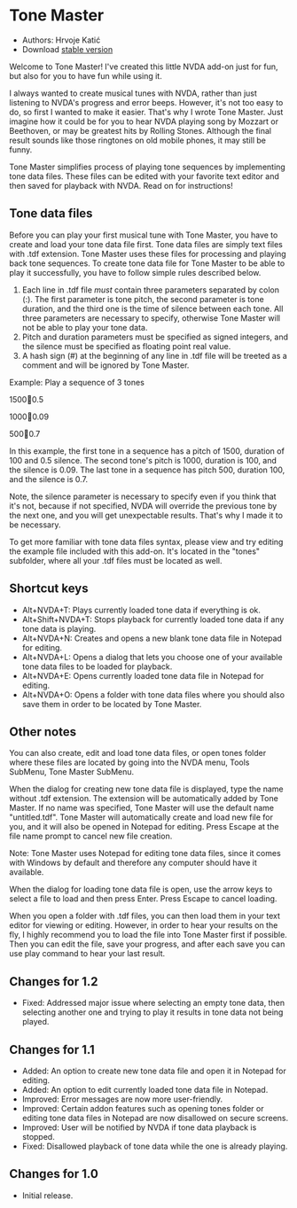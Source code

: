 # Tone Master #

* Authors: Hrvoje Katić
* Download [stable version][1]

Welcome to Tone Master! I've created this little NVDA add-on just for fun, but also for you to have fun while using it.

I always wanted to create musical tunes with NVDA, rather than just listening to NVDA's progress and error beeps. However, it's not too easy to do, so first I wanted to make it easier. That's why I wrote Tone Master. Just imagine how it could be for you to hear NVDA playing song by Mozzart or Beethoven, or may be greatest hits by Rolling Stones. Although the final result sounds like those ringtones on old mobile phones, it may still be funny.

Tone Master simplifies process of playing tone sequences by implementing tone data files. These files can be edited with your favorite text editor and then saved for playback with NVDA. Read on for instructions!

## Tone data files

Before you can play your first musical tune with Tone Master, you have to create and load your tone data file first. Tone data files are simply text files with .tdf extension. Tone Master uses these files for processing and playing back tone sequences. To create tone data file for Tone Master to be able to play it successfully, you have to follow simple rules described below.

1. Each line in .tdf file *must* contain three parameters separated by colon (:). The first parameter is tone pitch, the second parameter is tone duration, and the third one is the time of silence between each tone. All three parameters are necessary to specify, otherwise Tone Master will not be able to play your tone data.
2. Pitch and duration parameters must be specified as signed integers, and the silence must be specified as floating point real value.
3. A hash sign (#) at the beginning of any line in .tdf file will be treeted as a comment and will be ignored by Tone Master.

Example: Play a sequence of 3 tones

1500:100:0.5

1000:100:0.09

500:100:0.7

In this example, the first tone in a sequence has a pitch of 1500, duration of 100 and 0.5 silence. The second tone's pitch is 1000, duration is 100, and the silence is 0.09. The last tone in a sequence has pitch 500, duration 100, and the silence is 0.7.

Note, the silence parameter is necessary to specify even if you think that it's not, because if not specified, NVDA will override the previous tone by the next one, and you will get unexpectable results. That's why I made it to be necessary.

To get more familiar with tone data files syntax, please view and try editing the example file included with this add-on. It's located in the "tones" subfolder, where all your .tdf files must be located as well.

## Shortcut keys

* Alt+NVDA+T: Plays currently loaded tone data if everything is ok.
* Alt+Shift+NVDA+T: Stops playback for currently loaded tone data if any tone data is playing.
* Alt+NVDA+N: Creates and opens a new blank tone data file in Notepad for editing.
* Alt+NVDA+L: Opens a dialog that lets you choose one of your available tone data files to be loaded for playback.
* Alt+NVDA+E: Opens currently loaded tone data file in Notepad for editing.
* Alt+NVDA+O: Opens a folder with tone data files where you should also save them in order to be located by Tone Master.

## Other notes

You can also create, edit and load tone data files, or open tones folder where these files are located by going into the NVDA menu, Tools SubMenu, Tone Master SubMenu.

When the dialog for creating new tone data file is displayed, type the name without .tdf extension. The extension will be automatically added by Tone Master. If no name was specified, Tone Master will use the default name "untitled.tdf". Tone Master will automatically create and load new file for you, and it will also be opened in Notepad for editing. Press Escape at the file name prompt to cancel new file creation.

Note: Tone Master uses Notepad for editing tone data files, since it comes with Windows by default and therefore any computer should have it available.

When the dialog for loading tone data file is open, use the arrow keys to select a file to load and then press Enter. Press Escape to cancel loading.

When you open a folder with .tdf files, you can then load them in your text editor for viewing or editing. However, in order to hear your results on the fly, I highly recommend you to load the file into Tone Master first if possible. Then you can edit the file, save your progress, and after each save you can use play command to hear your last result.

## Changes for 1.2

* Fixed: Addressed major issue where selecting an empty tone data, then selecting another one and trying to play it results in tone data not being played.

## Changes for 1.1

* Added: An option to create new tone data file and open it in Notepad for editing.
* Added: An option to edit currently loaded tone data file in Notepad.
* Improved: Error messages are now more user-friendly.
* Improved: Certain addon features such as opening tones folder or editing tone data files in Notepad are now disallowed on secure screens.
* Improved: User will be notified by NVDA if tone data playback is stopped.
* Fixed: Disallowed playback of tone data while the one is already playing.

## Changes for 1.0

* Initial release.

[1]: https://github.com/nvdaaddons/toneMaster/releases/download/v1.2/toneMaster-1.2.nvda-addon

